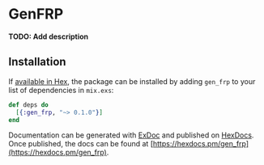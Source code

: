 # GenFRP

**TODO: Add description**

## Installation

If [available in Hex](https://hex.pm/docs/publish), the package can be installed
by adding `gen_frp` to your list of dependencies in `mix.exs`:

```elixir
def deps do
  [{:gen_frp, "~> 0.1.0"}]
end
```

Documentation can be generated with [ExDoc](https://github.com/elixir-lang/ex_doc)
and published on [HexDocs](https://hexdocs.pm). Once published, the docs can
be found at [https://hexdocs.pm/gen_frp](https://hexdocs.pm/gen_frp).

